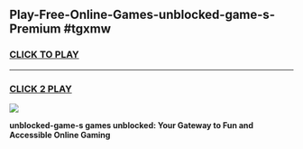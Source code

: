 
## Play-Free-Online-Games-unblocked-game-s-Premium #tgxmw
<h3>
<a href="https://premium.freeplayer.one?title=unblocked-game-s&ref=8M">CLICK TO PLAY</a></h3>
<hr>

<h3>
<a href="https://premium.freeplayer.one?title=unblocked-game-s&ref=8M">CLICK 2 PLAY</a>
  
</h3>

<a href="https://premium.freeplayer.one?title=unblocked-game-s&ref=8M"><img src="https://clearcache.store/games.png"></a>


**unblocked-game-s games unblocked: Your Gateway to Fun and Accessible Online Gaming**
